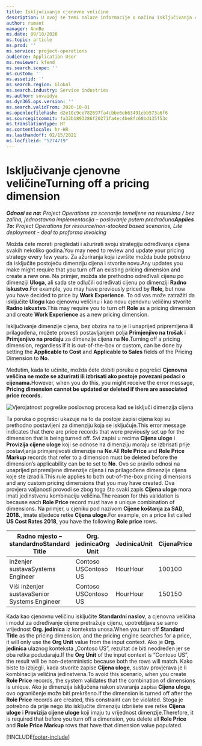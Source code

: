 ```yaml
---
title: Isključivanje cjenovne veličine
description: U ovoj se temi nalaze informacije o načinu isključivanja cjenovnih veličina.
author: rumant
manager: AnnBe
ms.date: 09/18/2020
ms.topic: article
ms.prod: ''
ms.service: project-operations
audience: Application User
ms.reviewer: kfend
ms.search.scope: ''
ms.custom: ''
ms.assetid: ''
ms.search.region: Global
ms.search.industry: Service industries
ms.author: suvaidya
ms.dyn365.ops.version: ''
ms.search.validFrom: 2020-10-01
ms.openlocfilehash: d2e10c9ce782697fa4cbbe6eb63491ebb573a6f6
ms.sourcegitcommit: fa32b1893286f20271fa4ec4be8fc68bd135f53c
ms.translationtype: HT
ms.contentlocale: hr-HR
ms.lasthandoff: 02/15/2021
ms.locfileid: "5274719"
---
```

# <a name="turning-off-a-pricing-dimension"></a><span data-ttu-id="0c4fa-103">Isključivanje cjenovne veličine</span><span class="sxs-lookup"><span data-stu-id="0c4fa-103">Turning off a pricing dimension</span></span>

<span data-ttu-id="0c4fa-104">_**Odnosi se na:** Project Operations za scenarije temeljene na resursima / bez zaliha, jednostavna implementacija – poslovanje putem predračuna_</span><span class="sxs-lookup"><span data-stu-id="0c4fa-104">_**Applies To:** Project Operations for resource/non-stocked based scenarios, Lite deployment - deal to proforma invoicing_</span></span>

<span data-ttu-id="0c4fa-105">Možda ćete morati pregledati i ažurirati svoju strategiju određivanja cijena svakih nekoliko godina.</span><span class="sxs-lookup"><span data-stu-id="0c4fa-105">You may need to review and update your pricing strategy every few years.</span></span> <span data-ttu-id="0c4fa-106">Za ažuriranja koja izvršite možda bude potrebno da isključite postojeću dimenziju cijena i stvorite novu.</span><span class="sxs-lookup"><span data-stu-id="0c4fa-106">Any updates you make might require that you turn off an existing pricing dimension and create a new one.</span></span> <span data-ttu-id="0c4fa-107">Na primjer, možda ste prethodno određivali cijenu po dimenziji **Uloga**, ali sada ste odlučili određivati cijenu po dimenziji **Radno iskustvo**.</span><span class="sxs-lookup"><span data-stu-id="0c4fa-107">For example, you may have previously priced by **Role**, but now you have decided to price by **Work Experience**.</span></span> <span data-ttu-id="0c4fa-108">To od vas može zatražiti da isključite **Ulogu** kao cjenovnu veličinu i kao novu cjenovnu veličinu stvorite **Radno iskustvo**.</span><span class="sxs-lookup"><span data-stu-id="0c4fa-108">This may require you to turn off **Role** as a pricing dimension and create **Work Experience** as a new pricing dimension.</span></span> 

<span data-ttu-id="0c4fa-109">Isključivanje dimenzije cijena, bez obzira na to je li unaprijed pripremljena ili prilagođena, možete provesti postavljanjem polja **Primjenjivo na trošak** i **Primjenjivo na prodaju** za dimenzije cijena na **Ne**.</span><span class="sxs-lookup"><span data-stu-id="0c4fa-109">Turning off a pricing dimension, regardless if it is out-of-the-box or custom, can be done by setting the **Applicable to Cost** and **Applicable to Sales** fields of the Pricing Dimension to **No**.</span></span>

<span data-ttu-id="0c4fa-110">Međutim, kada to učinite, možda ćete dobiti poruku o pogrešci **Cjenovna veličina ne može se ažurirati ili izbrisati ako postoje povezani podaci o cijenama.**</span><span class="sxs-lookup"><span data-stu-id="0c4fa-110">However, when you do this, you might receive the error message, **Pricing dimension cannot be updated or deleted if there are associated price records.**</span></span>

![Vjerojatnost pogreške poslovnog procesa kad se isključi dimenzija cijena](media/Business-Process-Error.png)

<span data-ttu-id="0c4fa-112">Ta poruka o pogrešci ukazuje na to da postoje zapisi cijena koji su prethodno postavljeni za dimenziju koja se isključuje.</span><span class="sxs-lookup"><span data-stu-id="0c4fa-112">This error message indicates that there are price records that were previously set up for the dimension that is being turned off.</span></span> <span data-ttu-id="0c4fa-113">Svi zapisi u recima **Cijena uloge** i **Provizija cijene uloge** koji se odnose na dimenziju moraju se izbrisati prije postavljanja primjenjivosti dimenzije na **Ne**.</span><span class="sxs-lookup"><span data-stu-id="0c4fa-113">All **Role Price** and **Role Price Markup** records that refer to a dimension must be deleted before the dimension’s applicability can be to set to **No**.</span></span> <span data-ttu-id="0c4fa-114">Ovo se pravilo odnosi na unaprijed pripremljene dimenzije cijena i na prilagođene dimenzije cijena koje ste izradili.</span><span class="sxs-lookup"><span data-stu-id="0c4fa-114">This rule applies to both out-of-the-box pricing dimensions and any custom pricing dimensions that you may have created.</span></span> <span data-ttu-id="0c4fa-115">Ova provjera valjanosti provodi se zbog toga što svaki zapis **Cijena uloge** mora imati jedinstvenu kombinaciju veličina.</span><span class="sxs-lookup"><span data-stu-id="0c4fa-115">The reason for this validation is because each **Role Price** record must have a unique combination of dimensions.</span></span> <span data-ttu-id="0c4fa-116">Na primjer, u cjeniku pod nazivom **Cijene koštanja za SAD, 2018.**, imate sljedeće retke **Cijena uloge**.</span><span class="sxs-lookup"><span data-stu-id="0c4fa-116">For example, on a price list called **US Cost Rates 2018**, you have the following **Role price** rows.</span></span> 

| <span data-ttu-id="0c4fa-117">Radno mjesto – standardno</span><span class="sxs-lookup"><span data-stu-id="0c4fa-117">Standard Title</span></span>         | <span data-ttu-id="0c4fa-118">Org. jedinica</span><span class="sxs-lookup"><span data-stu-id="0c4fa-118">Org Unit</span></span>    |<span data-ttu-id="0c4fa-119">Jedinica</span><span class="sxs-lookup"><span data-stu-id="0c4fa-119">Unit</span></span>   |<span data-ttu-id="0c4fa-120">Cijena</span><span class="sxs-lookup"><span data-stu-id="0c4fa-120">Price</span></span>  |<span data-ttu-id="0c4fa-121">Valuta</span><span class="sxs-lookup"><span data-stu-id="0c4fa-121">Currency</span></span>  |
| -----------------------|-------------|-------|-------|----------|
| <span data-ttu-id="0c4fa-122">Inženjer sustava</span><span class="sxs-lookup"><span data-stu-id="0c4fa-122">Systems Engineer</span></span>|<span data-ttu-id="0c4fa-123">Contoso US</span><span class="sxs-lookup"><span data-stu-id="0c4fa-123">Contoso US</span></span>|<span data-ttu-id="0c4fa-124">Hour</span><span class="sxs-lookup"><span data-stu-id="0c4fa-124">Hour</span></span>| <span data-ttu-id="0c4fa-125">100</span><span class="sxs-lookup"><span data-stu-id="0c4fa-125">100</span></span>|<span data-ttu-id="0c4fa-126">USD</span><span class="sxs-lookup"><span data-stu-id="0c4fa-126">USD</span></span>|
| <span data-ttu-id="0c4fa-127">Viši inženjer sustava</span><span class="sxs-lookup"><span data-stu-id="0c4fa-127">Senior Systems Engineer</span></span>|<span data-ttu-id="0c4fa-128">Contoso US</span><span class="sxs-lookup"><span data-stu-id="0c4fa-128">Contoso US</span></span>|<span data-ttu-id="0c4fa-129">Hour</span><span class="sxs-lookup"><span data-stu-id="0c4fa-129">Hour</span></span>| <span data-ttu-id="0c4fa-130">150</span><span class="sxs-lookup"><span data-stu-id="0c4fa-130">150</span></span>| <span data-ttu-id="0c4fa-131">USD</span><span class="sxs-lookup"><span data-stu-id="0c4fa-131">USD</span></span>|


<span data-ttu-id="0c4fa-132">Kada kao cjenovnu veličinu isključite **Standardni naslov**, a cjenovna veličina i modul za određivanje cijene pretražuje cijenu, upotrebljava se samo vrijednost **Org. jedinica** iz konteksta unosa.</span><span class="sxs-lookup"><span data-stu-id="0c4fa-132">When you turn off **Standard Title** as the pricing dimension, and the pricing engine searches for a price, it will only use the **Org Unit** value from the input context.</span></span> <span data-ttu-id="0c4fa-133">Ako je **Org. jedinica** ulaznog konteksta „Contoso US”, rezultat će biti neodređen jer se oba retka podudaraju.</span><span class="sxs-lookup"><span data-stu-id="0c4fa-133">If the **Org Unit** of the input context is “Contoso US”, the result will be non-deterministic because both the rows will match.</span></span> <span data-ttu-id="0c4fa-134">Kako biste to izbjegli, kada stvorite zapise **Cijena uloge**, sustav provjerava je li kombinacija veličina jedinstvena.</span><span class="sxs-lookup"><span data-stu-id="0c4fa-134">To avoid this scenario, when you create **Role Price** records, the system validates that the combination of dimensions is unique.</span></span> <span data-ttu-id="0c4fa-135">Ako je dimenzija isključena nakon stvaranja zapisa **Cijena uloge**, ovo ograničenje može biti prekršeno.</span><span class="sxs-lookup"><span data-stu-id="0c4fa-135">If the dimension is turned off after the **Role Price** records are created, this constraint can be violated.</span></span> <span data-ttu-id="0c4fa-136">Stoga je potrebno da prije nego što isključite dimenziju izbrišete sve retke **Cijena uloge** i **Provizija cijene uloge** koji imaju tu vrijednost dimenzije.</span><span class="sxs-lookup"><span data-stu-id="0c4fa-136">Therefore, it is required that before you turn off a dimension, you delete all **Role Price** and **Role Price Markup** rows that have that dimension value populated.</span></span>


[!INCLUDE[footer-include](../includes/footer-banner.md)]